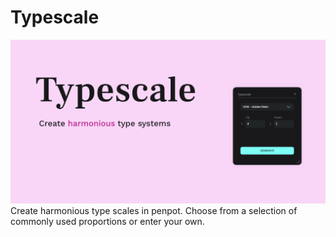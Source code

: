 # Typescale
![cover](cover.png)
Create harmonious type scales in penpot. Choose from a selection of commonly used proportions or enter your own.  
